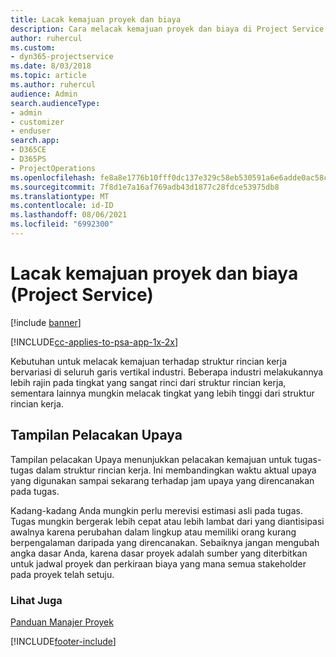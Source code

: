 ```yaml
---
title: Lacak kemajuan proyek dan biaya
description: Cara melacak kemajuan proyek dan biaya di Project Service
author: ruhercul
ms.custom:
- dyn365-projectservice
ms.date: 8/03/2018
ms.topic: article
ms.author: ruhercul
audience: Admin
search.audienceType:
- admin
- customizer
- enduser
search.app:
- D365CE
- D365PS
- ProjectOperations
ms.openlocfilehash: fe8a8e1776b10fff0dc137e329c58eb530591a6e6adde0ac58ca83d323c5da4f
ms.sourcegitcommit: 7f8d1e7a16af769adb43d1877c28fdce53975db8
ms.translationtype: MT
ms.contentlocale: id-ID
ms.lasthandoff: 08/06/2021
ms.locfileid: "6992300"
---
```

# <a name="track-project-progress-and-cost-project-service"></a>Lacak kemajuan proyek dan biaya (Project Service)

[!include [banner](../includes/psa-now-project-operations.md)]

[!INCLUDE[cc-applies-to-psa-app-1x-2x](../includes/cc-applies-to-psa-app-1x-2x.md)]

Kebutuhan untuk melacak kemajuan terhadap struktur rincian kerja bervariasi di seluruh garis vertikal industri. Beberapa industri melakukannya lebih rajin pada tingkat yang sangat rinci dari struktur rincian kerja, sementara lainnya mungkin melacak tingkat yang lebih tinggi dari struktur rincian kerja.  
  
## <a name="effort-tracking-view"></a>Tampilan Pelacakan Upaya  
Tampilan pelacakan Upaya menunjukkan pelacakan kemajuan untuk tugas-tugas dalam struktur rincian kerja. Ini membandingkan waktu aktual upaya yang digunakan sampai sekarang terhadap jam upaya yang direncanakan pada tugas.  
  
Kadang-kadang Anda mungkin perlu merevisi estimasi asli pada tugas. Tugas mungkin bergerak lebih cepat atau lebih lambat dari yang diantisipasi awalnya karena perubahan dalam lingkup atau memiliki orang kurang berpengalaman daripada yang direncanakan. Sebaiknya jangan mengubah angka dasar Anda, karena dasar proyek adalah sumber yang diterbitkan untuk jadwal proyek dan perkiraan biaya yang mana semua stakeholder pada proyek telah setuju.  
  
### <a name="see-also"></a>Lihat Juga  
 [Panduan Manajer Proyek](../psa/project-manager-guide.md)


[!INCLUDE[footer-include](../includes/footer-banner.md)]